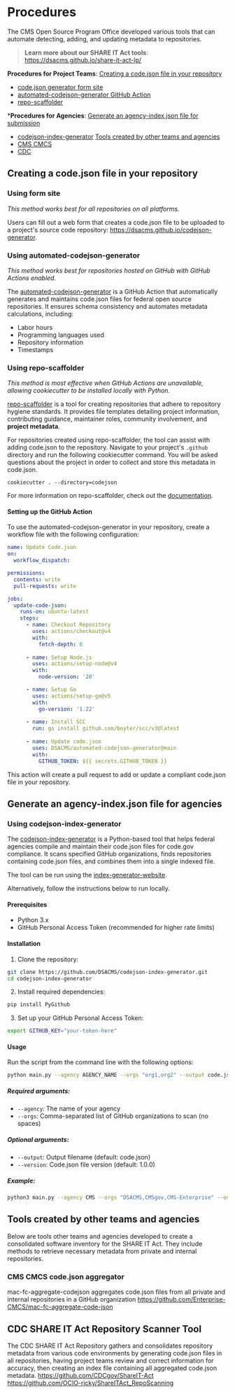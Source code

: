 # Procedures

The CMS Open Source Program Office developed various tools that can automate detecting, adding, and updating metadata to repositories.

> **Learn more about our SHARE IT Act tools**: https://dsacms.github.io/share-it-act-lp/

**Procedures for Project Teams**:
[Creating a code.json file in your repository](#creating-a-codejson-file-in-your-repository)
- [code.json generator form site](#using-form-site)
- [automated-codejson-generator GitHub Action](#using-automated-codejson-generator)
- [repo-scaffolder](#using-repo-scaffolder)

***Procedures for Agencies**:
[Generate an agency-index.json file for submission](#generate-an-agency-indexjson-file-for-agencies)
- [codejson-index-generator](#using-codejson-index-generator)
[Tools created by other teams and agencies](#tools-created-by-other-teams-and-agencies)
- [CMS CMCS](#cms-cmcs-codejson-aggregator)
- [CDC](#cdc-share-it-act-repository-scanner-tool)


## Creating a code.json file in your repository

### Using form site
*This method works best for all repositories on all platforms.*

Users can fill out a web form that creates a code.json file to be uploaded to a project's source code repository: https://dsacms.github.io/codejson-generator.


### Using automated-codejson-generator
*This method works best for repositories hosted on GitHub with GitHub Actions enabled.*

The [automated-codejson-generator](https://github.com/DSACMS/automated-codejson-generator) is a GitHub Action that automatically generates and maintains code.json files for federal open source repositories. It ensures schema consistency and automates metadata calculations, including:

- Labor hours
- Programming languages used
- Repository information
- Timestamps

### Using repo-scaffolder
*This method is most effective when GitHub Actions are unavailable, allowing cookiecutter to be installed locally with Python.*

[repo-scaffolder](https://github.com/DSACMS/repo-scaffolder) is a tool for creating repositories that adhere to repository hygiene standards. It provides file templates detailing project information, contributing guidance, maintainer roles, community involvement, and **project metadata**.

For repositories created using repo-scaffolder, the tool can assist with adding code.json to the repository. Navigate to your project's `.github` directory and run the following cookiecutter command. You will be asked questions about the project in order to collect and store this metadata in code.json.

```
cookiecutter . --directory=codejson
```

For more information on repo-scaffolder, check out the [documentation](https://github.com/DSACMS/repo-scaffolder?tab=readme-ov-file#metadata-collection-using-codejson).

#### Setting up the GitHub Action

To use the automated-codejson-generator in your repository, create a workflow file with the following configuration:

```yaml
name: Update Code.json
on:
  workflow_dispatch:

permissions:
  contents: write
  pull-requests: write

jobs:
  update-code-json:
    runs-on: ubuntu-latest
    steps:
      - name: Checkout Repository
        uses: actions/checkout@v4
        with:
          fetch-depth: 0  
      
      - name: Setup Node.js
        uses: actions/setup-node@v4
        with:
          node-version: '20'

      - name: Setup Go
        uses: actions/setup-go@v5
        with:
          go-version: '1.22'
      
      - name: Install SCC
        run: go install github.com/boyter/scc/v3@latest
      
      - name: Update code.json
        uses: DSACMS/automated-codejson-generator@main
        with:
          GITHUB_TOKEN: ${{ secrets.GITHUB_TOKEN }}
```

This action will create a pull request to add or update a compliant code.json file in your repository.

## Generate an agency-index.json file for agencies

### Using codejson-index-generator

The [codejson-index-generator](https://github.com/DSACMS/codejson-index-generator) is a Python-based tool that helps federal agencies compile and maintain their code.json files for code.gov compliance. It scans specified GitHub organizations, finds repositories containing code.json files, and combines them into a single indexed file.

The tool can be run using the [index-generator-website](https://dsacms.github.io/index-generator-website/). 

Alternatively, follow the instructions below to run locally.

#### Prerequisites

- Python 3.x
- GitHub Personal Access Token (recommended for higher rate limits)

#### Installation

1. Clone the repository:
```bash
git clone https://github.com/DSACMS/codejson-index-generator.git
cd codejson-index-generator
```

2. Install required dependencies:
```bash
pip install PyGithub
```

3. Set up your GitHub Personal Access Token:
```bash
export GITHUB_KEY="your-token-here"
```

#### Usage

Run the script from the command line with the following options:

```bash
python main.py --agency AGENCY_NAME --orgs "org1,org2" --output code.json --version VERSION_NUMBER
```

##### Required arguments:
- `--agency`: The name of your agency
- `--orgs`: Comma-separated list of GitHub organizations to scan (no spaces)

##### Optional arguments:
- `--output`: Output filename (default: code.json)
- `--version`: Code.json file version (default: 1.0.0)

##### Example:
```bash
python3 main.py --agency CMS --orgs "DSACMS,CMSgov,CMS-Enterprise" --output code.json --version 1.0.0
```

## Tools created by other teams and agencies

Below are tools other teams and agencies developed to create a consolidated software inventory for the SHARE IT Act. They include methods to retrieve necessary metadata from private and internal repositories.

### CMS CMCS code.json aggregator

mac-fc-aggregate-codejson aggregates code.json files from all private and internal repositories in a GitHub organization
https://github.com/Enterprise-CMCS/mac-fc-aggregate-code-json

## CDC SHARE IT Act Repository Scanner Tool

The CDC SHARE IT Act Repository gathers and consolidates repository metadata from various code environments by generating code.json files in all repositories, having project teams review and correct information for accuracy, then creating an index file containing all aggregated code.json metadata.
https://github.com/CDCgov/ShareIT-Act
https://github.com/OCIO-ricky/ShareITAct_RepoScanning
